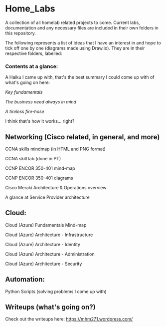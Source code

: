 # Home_Labs
A collection of all homelab related projects to come. Current labs, documentation and any necessary files are included in their own folders in this repository. 

The following represents a list of ideas that I have an interest in and hope to tick off one by one (diagrams made using Draw.io). They are in their respective folders, labelled:

### Contents at a glance:

A Haiku I came up with, that's the best summary I could come up with of what's going on here:



*Key fundamentals*


*The business need always in mind*


*A tireless fire-hose*



I think that's how it works... right?


## Networking (Cisco related, in general, and more)

CCNA skills mindmap (in HTML and PNG format)

CCNA skill lab (done in PT)

CCNP ENCOR 350-401 mind-map

CCNP ENCOR 350-401 diagrams

Cisco Meraki Architecture & Operations overview


A glance at Service Provider architecture 


## Cloud:

Cloud (Azure) Fundamentals Mind-map

Cloud (Azure) Architecture - Infrastructure

Cloud (Azure) Architecture - Identity 

Cloud (Azure) Architecture - Administration

Cloud (Azure) Architecture - Security 




## Automation:
Python Scripts (solving problems I come up with)




## Writeups (what's going on?)
Check out the writeups here: https://mhm271.wordpress.com/



